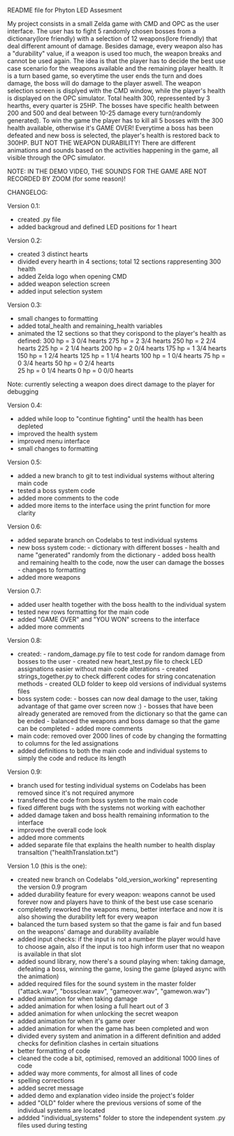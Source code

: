 
README file for Phyton LED Assesment

My project consists in a small Zelda game with CMD and OPC as the user interface.
The user has to fight 5 randomly chosen bosses from a dictionary(lore friendly) with a selection of 12 weapons(lore friendly) that deal different amount of damage.
Besides damage, every weapon also has a "durability" value, if a weapon is used too much, the weapon breaks and cannot be used again.
The idea is that the player has to decide the best use case scenario for the weapons available and the remaining player health.
It is a turn based game, so everytime the user ends the turn and does damage, the boss will do damage to the player aswell.
The weapon selection screen is displyed with the CMD window, while the player's health is displayed on the OPC simulator. 
Total health 300, repressented by 3 hearths, every quarter is 25HP. The bosses have specific health between 200 and 500 and deal between 10-25 damage every turn(randomly generated).
To win the game the player has to kill all 5 bosses with the 300 health available, otherwise it's GAME OVER!
Everytime a boss has been defeated and new boss is selected, the player's health is restored back to 300HP. BUT NOT THE WEAPON DURABILITY!
There are different animations and sounds based on the activities happening in the game, all visible through the OPC simulator.


NOTE: IN THE DEMO VIDEO, THE SOUNDS FOR THE GAME ARE NOT RECORDED BY ZOOM (for some reason)!

CHANGELOG:

Version 0.1:
- created .py file 
- added backgroud and defined LED positions for 1 heart

Version 0.2:
- created 3 distinct hearts 
- divided every hearth in 4 sections; total 12 sections rappresenting 300 health
- added Zelda logo when opening CMD
- added weapon selection screen
- added input selection system

Version 0.3:
- small changes to formatting
- added total_health and remaining_health variables
- animated the 12 sections so that they corispond to the player's health as defined:
300 hp  = 3 0/4    hearts
275 hp  = 2 3/4    hearts
250 hp  = 2 2/4    hearts 
225 hp  = 2 1/4    hearts
200 hp  = 2 0/4    hearts
175 hp  = 1 3/4    hearts
150 hp  = 1 2/4    hearts
125 hp  = 1 1/4    hearts
100 hp  = 1 0/4    hearts
 75 hp  = 0 3/4    hearts
 50 hp  = 0 2/4    hearts    
 25 hp  = 0 1/4    hearts
  0 hp  = 0 0/0    hearts
 
Note: currently selecting a weapon does direct damage to the player for debugging

Version 0.4:
- added while loop to "continue fighting" until the health has been depleted
- improved the health system
- improved menu interface
- small changes to formatting 

Version 0.5:
- added a new branch to git to test individual systems without altering main code
- tested a boss system code
- added more comments to the code
- added more items to the interface using the print function for more clarity

Version 0.6:
- added separate branch on Codelabs to test individual systems
- new boss system code:
         - dictionary with different bosses 
		 - health and name "generated" randomly from the dictionary
		 - added boss health and remaining health to the code, now the user can damage the bosses
		 - changes to formatting
- added more weapons

Version 0.7:
- added user health together with the boss health to the individual system 
- tested new rows formatting for the main code
- added "GAME OVER" and "YOU WON" screens to the interface 
- added more comments

Version 0.8:
- created:
         - random_damage.py file to test code for random damage from bosses to the user
		 - created new heart_test.py file to check LED assignations easier without main code alterations
		 - created strings_together.py to check different codes for string concatenation methods
		 - created OLD folder to keep old versions of individual systems files
- boss system code:
         - bosses can now deal damage to the user, taking advantage of that game over screen now :)
		 - bosses that have been already generated are removed from the dictionary so that the game can be ended
		 - balanced the weapons and boss damage so that the game can be completed
		 - added more comments
- main code: removed over 2000 lines of code by changing the formatting to columns for the led assignations
- added definitions to both the main code and individual systems to simply the code and reduce its length

Version 0.9:
- branch used for testing individual systems on Codelabs has been removed since it's not required anymore
- transfered the code from boss system to the main code
- fixed different bugs with the systems not working with eachother 
- added damage taken and boss health remaining information to the interface
- improved the overall code look
- added more comments
- added separate file that explains the health number to health display transaltion ("healthTranslation.txt")

Version 1.0 (this is the one):
- created new branch on Codelabs "old_version_working" representing the version 0.9 program
- added durability feature for every weapon: weapons cannot be used forever now and players have to think of the best use case scenario
- completetly reworked the weapons menu, better interface and now it is also showing the durability left for every weapon
- balanced the turn based system so that the game is fair and fun based on the weapons' damage and durability available
- added input checks: if the input is not a number the player would have to choose again, also if the input is too high inform user that no weapon is available in that slot
- added sound library, now there's a sound playing when: taking damage, defeating a boss, winning the game, losing the game (played async with the animation)
- added required files for the sound system in the master folder ("attack.wav", "bossclear.wav", "gameover.wav", "gamewon.wav")
- added animation for when taking damage
- added animation for when losing a full heart out of 3
- added animation for when unlocking the secret weapon
- added animation for when it's game over
- added animation for when the game has been completed and won
- divided every system and animation in a different definition and added checks for definition clashes in certain situations
- better formatting of code
- cleaned the code a bit, optimised, removed an additional 1000 lines of code
- added way more comments, for almost all lines of code
- spelling corrections
- added secret message
- added demo and explanation video inside the project's folder
- added "OLD" folder where the previous versions of some of the individual systems are located
- addded "individual_systems" folder to store the independent system .py files used during testing







